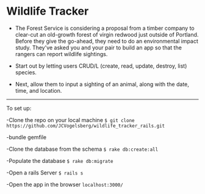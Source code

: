Wildlife Tracker
=================

* The Forest Service is considering a proposal from a timber company to clear-cut an old-growth forest 
of virgin redwood just outside of Portland. Before they give the go-ahead, they need to do an environmental 
impact study. They've asked you and your pair to build an app so that the rangers can report wildlife sightings.

* Start out by letting users CRUD/L (create, read, update, destroy, list) species.
* Next, allow them to input a sighting of an animal, along with the date, time, and location.
------------------------------------------------------------------------------------------------------------

To set up:

-Clone the repo on your local machine `$ git clone https://github.com/JCVogelsberg/wildlife_tracker_rails.git`

-bundle gemfile

-Clone the database from the schema `$ rake db:create:all`

-Populate the database `$ rake db:migrate`

-Open a rails Server `$ rails s`

-Open the app in the browser `localhost:3000/`
